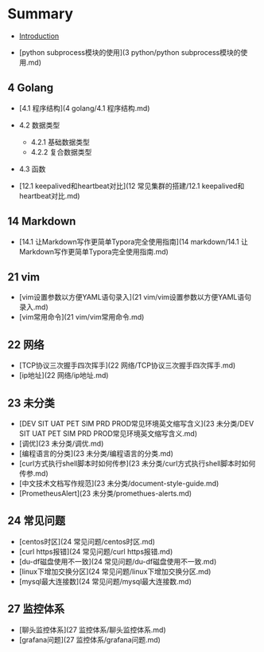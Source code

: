 # Summary

* [Introduction](README.md)

* [python subprocess模块的使用](3 python/python subprocess模块的使用.md)

## 4 Golang
* [4.1 程序结构](4 golang/4.1 程序结构.md)
* 4.2 数据类型
    * 4.2.1 基础数据类型
    * 4.2.2 复合数据类型
* 4.3 函数




* [12.1 keepalived和heartbeat对比](12 常见集群的搭建/12.1 keepalived和heartbeat对比.md)


## 14 Markdown
* [14.1 让Markdown写作更简单Typora完全使用指南](14 markdown/14.1 让Markdown写作更简单Typora完全使用指南.md)


## 21 vim
* [vim设置参数以方便YAML语句录入](21 vim/vim设置参数以方便YAML语句录入.md)
* [vim常用命令](21 vim/vim常用命令.md)

## 22 网络
* [TCP协议三次握手四次挥手](22 网络/TCP协议三次握手四次挥手.md)
* [ip地址](22 网络/ip地址.md)

## 23 未分类
* [DEV SIT UAT PET SIM PRD PROD常见环境英文缩写含义](23 未分类/DEV SIT UAT PET SIM PRD PROD常见环境英文缩写含义.md)
* [调优](23 未分类/调优.md)
* [编程语言的分类](23 未分类/编程语言的分类.md)
* [curl方式执行shell脚本时如何传参](23 未分类/curl方式执行shell脚本时如何传参.md)
* [中文技术文档写作规范](23 未分类/document-style-guide.md)
* [PrometheusAlert](23 未分类/promethues-alerts.md)

## 24 常见问题
* [centos时区](24 常见问题/centos时区.md)
* [curl https报错](24 常见问题/curl https报错.md)
* [du-df磁盘使用不一致](24 常见问题/du-df磁盘使用不一致.md)
* [linux下增加交换分区](24 常见问题/linux下增加交换分区.md)
* [mysql最大连接数](24 常见问题/mysql最大连接数.md)


## 27 监控体系
* [聊头监控体系](27 监控体系/聊头监控体系.md)
* [grafana问题](27 监控体系/grafana问题.md)



